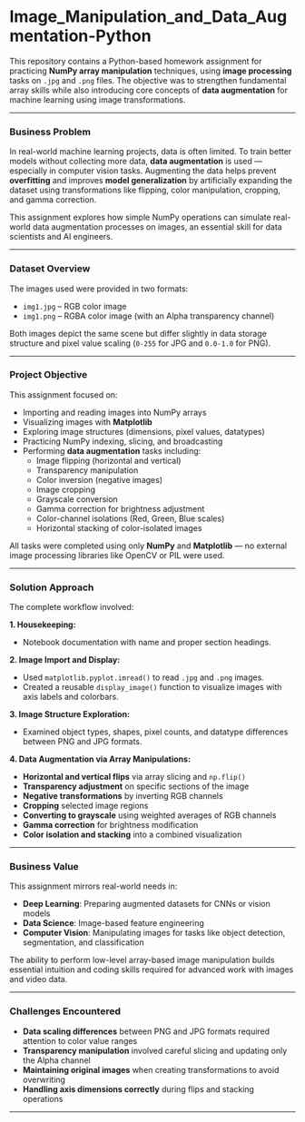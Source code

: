 # Image_Manipulation_and_Data_Augmentation-Python

This repository contains a Python-based homework assignment for practicing **NumPy array manipulation** techniques, using **image processing** tasks on `.jpg` and `.png` files. The objective was to strengthen fundamental array skills while also introducing core concepts of **data augmentation** for machine learning using image transformations.

---

### Business Problem

In real-world machine learning projects, data is often limited. To train better models without collecting more data, **data augmentation** is used — especially in computer vision tasks. Augmenting the data helps prevent **overfitting** and improves **model generalization** by artificially expanding the dataset using transformations like flipping, color manipulation, cropping, and gamma correction.

This assignment explores how simple NumPy operations can simulate real-world data augmentation processes on images, an essential skill for data scientists and AI engineers.

---

### Dataset Overview

The images used were provided in two formats:

- `img1.jpg` – RGB color image
- `img1.png` – RGBA color image (with an Alpha transparency channel)

Both images depict the same scene but differ slightly in data storage structure and pixel value scaling (`0-255` for JPG and `0.0-1.0` for PNG).

---

### Project Objective

This assignment focused on:

- Importing and reading images into NumPy arrays
- Visualizing images with **Matplotlib**
- Exploring image structures (dimensions, pixel values, datatypes)
- Practicing NumPy indexing, slicing, and broadcasting
- Performing **data augmentation** tasks including:
  - Image flipping (horizontal and vertical)
  - Transparency manipulation
  - Color inversion (negative images)
  - Image cropping
  - Grayscale conversion
  - Gamma correction for brightness adjustment
  - Color-channel isolations (Red, Green, Blue scales)
  - Horizontal stacking of color-isolated images

All tasks were completed using only **NumPy** and **Matplotlib** — no external image processing libraries like OpenCV or PIL were used.

---

### Solution Approach

The complete workflow involved:

**1. Housekeeping:**
- Notebook documentation with name and proper section headings.

**2. Image Import and Display:**
- Used `matplotlib.pyplot.imread()` to read `.jpg` and `.png` images.
- Created a reusable `display_image()` function to visualize images with axis labels and colorbars.

**3. Image Structure Exploration:**
- Examined object types, shapes, pixel counts, and datatype differences between PNG and JPG formats.

**4. Data Augmentation via Array Manipulations:**
- **Horizontal and vertical flips** via array slicing and `np.flip()`
- **Transparency adjustment** on specific sections of the image
- **Negative transformations** by inverting RGB channels
- **Cropping** selected image regions
- **Converting to grayscale** using weighted averages of RGB channels
- **Gamma correction** for brightness modification
- **Color isolation and stacking** into a combined visualization

---

### Business Value

This assignment mirrors real-world needs in:

- **Deep Learning**: Preparing augmented datasets for CNNs or vision models
- **Data Science**: Image-based feature engineering
- **Computer Vision**: Manipulating images for tasks like object detection, segmentation, and classification

The ability to perform low-level array-based image manipulation builds essential intuition and coding skills required for advanced work with images and video data.

---

### Challenges Encountered

- **Data scaling differences** between PNG and JPG formats required attention to color value ranges
- **Transparency manipulation** involved careful slicing and updating only the Alpha channel
- **Maintaining original images** when creating transformations to avoid overwriting
- **Handling axis dimensions correctly** during flips and stacking operations

---

